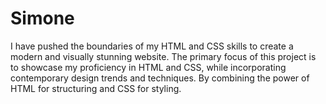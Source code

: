 # Simone
I have pushed the boundaries of my HTML and CSS skills to create a modern and visually stunning website.  The primary focus of this project is to showcase my proficiency in HTML and CSS, while incorporating contemporary design trends and techniques. By combining the power of HTML for structuring and CSS for styling.
